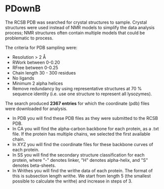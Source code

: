 # PDownB

The RCSB PDB was searched for crystal structures to sample. Crystal structures were used instead of NMR models to simplify the data analysis process; NMR structures often contain multiple models that could be problematic to process.

The criteria for PDB sampling were:

- Resolution > 2 Å
- RWork between 0-0.20
- RFree between 0-0.25
- Chain length 30 - 300 residues
- No ligands
- Minimum 2 alpha helices
- Remove redundancy by using representative structures at 70 % sequence identity (i.e. use one structure to represent all lysozymes).

The search produced **2367 entries** for which the coordinate (pdb) files were downloaded for analysis. 
- In PDB you will find these PDB files as they were submitted to the RCSB PDB.
- In CA you will find the alpha-carbon backbone for each protein, as a .txt file. If the protein has multiple chains, we selected the first available chain.
- In XYZ you will find the coordinate files for these backbone curves of each protein.
- In SS you will find the secondary structure classification for each protein, where "-" denotes linker, "H" denotes alpha-helix, and "S" denotes beta-sheets.
- In Writhes you will find the writhe data of each protein. The format of this is subsection length     writhe. We start from length 5 (the smallest possible to calculate the writhe) and increase in steps of 3.
